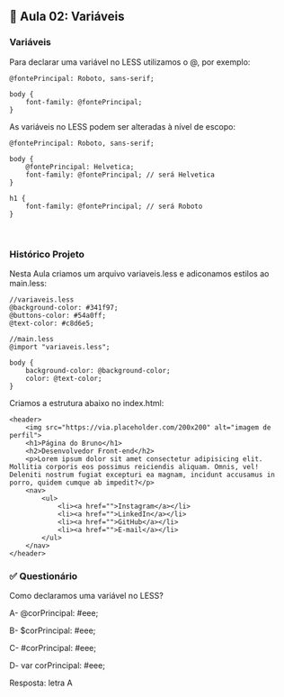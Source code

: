 ## 📝 Aula 02: Variáveis 
### Variáveis
Para declarar uma variável no LESS utilizamos o @, por exemplo:
```
@fontePrincipal: Roboto, sans-serif;

body {
    font-family: @fontePrincipal;
}
```

As variáveis no LESS podem ser alteradas à nível de escopo:
```
@fontePrincipal: Roboto, sans-serif;

body {
    @fontePrincipal: Helvetica;
    font-family: @fontePrincipal; // será Helvetica
}

h1 {
    font-family: @fontePrincipal; // será Roboto
}
```

<br>

### Histórico Projeto
Nesta Aula criamos um arquivo variaveis.less e adiconamos estilos ao main.less:
```
//variaveis.less
@background-color: #341f97;
@buttons-color: #54a0ff;
@text-color: #c8d6e5;

//main.less
@import "variaveis.less";

body {
    background-color: @background-color;
    color: @text-color;
}
```

Criamos a estrutura abaixo no index.html:
```
<header>
    <img src="https://via.placeholder.com/200x200" alt="imagem de perfil">
    <h1>Página do Bruno</h1>
    <h2>Desenvolvedor Front-end</h2>
    <p>Lorem ipsum dolor sit amet consectetur adipisicing elit. Mollitia corporis eos possimus reiciendis aliquam. Omnis, vel! Deleniti nostrum fugiat excepturi ea magnam, incidunt accusamus in porro, quidem cumque ab impedit?</p>
    <nav>
        <ul>
            <li><a href="">Instagram</a></li>
            <li><a href="">LinkedIn</a></li>
            <li><a href="">GitHub</a></li>
            <li><a href="">E-mail</a></li>
        </ul>
    </nav>
</header>
```

### ✅ Questionário
Como declaramos uma variável no LESS?

A- @corPrincipal: #eee;

B- $corPrincipal: #eee;

C- #corPrincipal: #eee;

D- var corPrincipal: #eee; 

Resposta: letra A